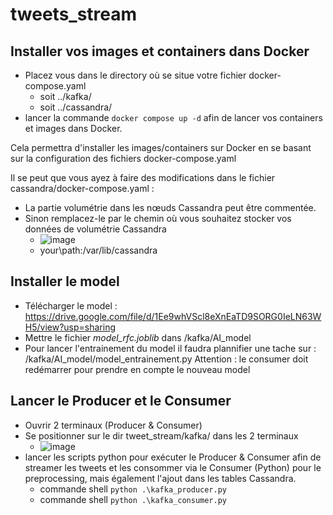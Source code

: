 # tweets_stream

## Installer vos images et containers dans Docker

- Placez vous dans le directory où se situe votre fichier docker-compose.yaml
  - soit ../kafka/
  - soit ../cassandra/
- lancer la commande `docker compose up -d` afin de lancer vos containers et images dans Docker.

Cela permettra d'installer les images/containers sur Docker en se basant sur la configuration des fichiers docker-compose.yaml

Il se peut que vous ayez à faire des modifications dans le fichier cassandra/docker-compose.yaml :
- La partie volumétrie dans les nœuds Cassandra peut être commentée.
- Sinon remplacez-le par le chemin où vous souhaitez stocker vos données de volumétrie Cassandra
  - ![image](https://user-images.githubusercontent.com/75131876/231718502-5073938b-07c9-4420-a5d4-c89ee8e6effb.png)
  - your\path\:/var/lib/cassandra

## Installer le model
- Télécharger le model : https://drive.google.com/file/d/1Ee9whVScl8eXnEaTD9SORG0IeLN63WH5/view?usp=sharing
- Mettre le fichier *model_rfc.joblib* dans /kafka/AI_model
- Pour lancer l'entrainement du model il faudra plannifier une tache sur : /kafka/AI_model/model_entrainement.py
Attention : le consumer doit redémarrer pour prendre en compte le nouveau model
  
## Lancer le Producer et le Consumer

- Ouvrir 2 terminaux (Producer & Consumer)
- Se positionner sur le dir tweet_stream/kafka/ dans les 2 terminaux
  - ![image](https://user-images.githubusercontent.com/75131876/231719432-58d3ef1c-1310-4a47-b76e-ca957eba794f.png)
- lancer les scripts python pour exécuter le Producer & Consumer afin de streamer les tweets et les consommer via le Consumer (Python) pour le preprocessing, mais également l'ajout dans les tables Cassandra.
  - commande shell `python .\kafka_producer.py`
  - commande shell `python .\kafka_consumer.py`




